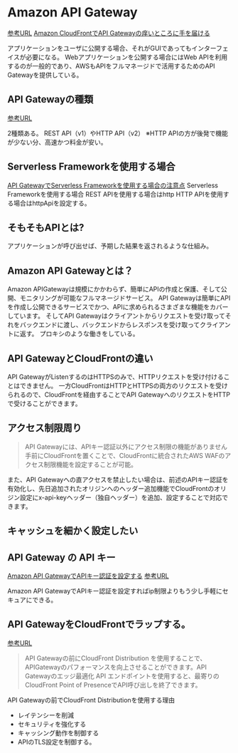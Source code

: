 # Amazon API Gateway

[参考URL](https://dev.classmethod.jp/articles/what-does-amazon-api-gateway-do/)
[Amazon CloudFrontでAPI Gatewayの痒いところに手を届ける](https://dev.classmethod.jp/articles/cache-api-gateway-by-cloudfront/)

アプリケーションをユーザに公開する場合、それがGUIであってもインターフェイスが必要になる。
Webアプリケーションを公開する場合にはWeb APIを利用するのが一般的であり、AWSもAPIをフルマネージドで活用するためのAPI Gatewayを提供している。

## API Gatewayの種類
[参考URL](https://zenn.dev/marokanatani/articles/aws_api_gateway_behavior_go_around)

2種類ある。
REST API（v1）やHTTP API（v2）
※HTTP APIの方が後発で機能が少ない分、高速かつ料金が安い。

## Serverless Frameworkを使用する場合
[API GatewayでServerless Frameworkを使用する場合の注意点](https://zenn.dev/marokanatani/articles/aws_api_gateway_behavior_go_around)
Serverless Frameworkを使用する場合
REST APIを使用する場合はhttp
HTTP APIを使用する場合はhttpApiを設定する。

## そもそもAPIとは?

アプリケーションが呼び出せば、予期した結果を返されるような仕組み。

## Amazon API Gatewayとは？

Amazon APIGatewayは規模にかかわらず、簡単にAPIの作成と保護、そして公開、モニタリングが可能なフルマネージドサービス。
API Gatewayは簡単にAPIを作成し公開できるサービスでかつ、APIに求められるさまざまな機能をカバーしています。
そしてAPI Gatewayはクライアントからリクエストを受け取ってそれをバックエンドに渡し、バックエンドからレスポンスを受け取ってクライアントに返す。
プロキシのような働きをしている。

## API GatewayとCloudFrontの違い

API GatewayがListenするのはHTTPSのみで、HTTPリクエストを受け付けることはできません。 一方CloudFrontはHTTPとHTTPSの両方のリクエストを受けられるので、CloudFrontを経由することでAPI GatewayへのリクエストをHTTPで受けることができます。

## アクセス制限周り

>API Gatewayには、APIキー認証以外にアクセス制限の機能がありません
手前にCloudFrontを置くことで、CloudFrontに統合されたAWS WAFのアクセス制限機能を設定することが可能。

また、API Gatewayへの直アクセスを禁止したい場合は、前述のAPIキー認証を有効化し、先日追加されたオリジンへのヘッダー追加機能でCloudFrontのオリジン設定にx-api-keyヘッダー（独自ヘッダー）を追加、設定することで対応できます。

## キャッシュを細かく設定したい


## API Gateway の API キー
[Amazon API GatewayでAPIキー認証を設定する](https://dev.classmethod.jp/articles/apigateway-apikey-auth/)
[参考URL](https://nasrinjp1.hatenablog.com/entry/2019/10/08/212938)

Amazon API GatewayでAPIキー認証を設定すればip制限よりもう少し手軽にセキュアにできる。

## API GatewayをCloudFrontでラップする。
[参考URL](https://dev.classmethod.jp/articles/api-gateway-with-cloudfront-distribution/)

>API Gatewayの前にCloudFront Distribution を使用することで、APIGatewayのパフォーマンスを向上させることができます。API Gatewayのエッジ最適化 API エンドポイントを使用すると、最寄りのCloudFront Point of PresenceでAPI呼び出しを終了できます。

API Gatewayの前でCloudFront Distributionを使用する理由
- レイテンシーを削減
- セキュリティを強化する
- キャッシング動作を制御する
- APIのTLS設定を制御する。

